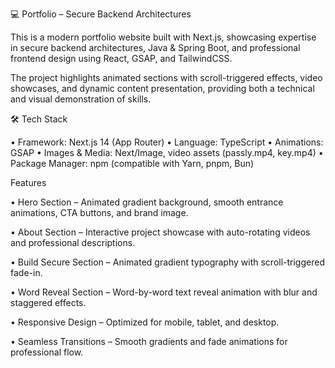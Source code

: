 💻 Portfolio – Secure Backend Architectures

This is a modern portfolio website built with Next.js, showcasing expertise in secure backend architectures, Java & Spring Boot, and professional frontend design using React, GSAP, and TailwindCSS.

The project highlights animated sections with scroll-triggered effects, video showcases, and dynamic content presentation, providing both a technical and visual demonstration of skills.

🛠 Tech Stack

• Framework: Next.js 14 (App Router)
• Language: TypeScript
• Animations: GSAP
• Images & Media: Next/Image, video assets (passly.mp4, key.mp4)
• Package Manager: npm (compatible with Yarn, pnpm, Bun)

Features

• Hero Section – Animated gradient background, smooth entrance animations, CTA buttons, and brand image.

• About Section – Interactive project showcase with auto-rotating videos and professional descriptions.

• Build Secure Section – Animated gradient typography with scroll-triggered fade-in.

• Word Reveal Section – Word-by-word text reveal animation with blur and staggered effects.

• Responsive Design – Optimized for mobile, tablet, and desktop.

• Seamless Transitions – Smooth gradients and fade animations for professional flow.